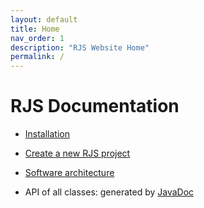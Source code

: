 ```yaml
---
layout: default
title: Home
nav_order: 1
description: "RJS Website Home"
permalink: /
---
```


# RJS Documentation

- [Installation](howto.markdown)

- [Create a new RJS project](new_project.markdown)

- [Software architecture](archi.markdown)

- API of all classes: generated by [JavaDoc](/apidocs/index_api.html)


